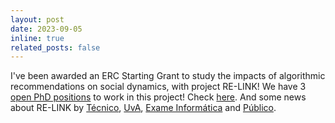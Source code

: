 ```yaml
---
layout: post
date: 2023-09-05
inline: true
related_posts: false
---
```


I've been awarded an ERC Starting Grant to study the impacts of algorithmic recommendations on social dynamics, with project RE-LINK! We have 3 [open PhD positions](/positions) to work in this project! Check [here](https://erc.europa.eu/news-events/news/erc-2023-starting-grants-results). And some news about RE-LINK by [Técnico](https://tecnico.ulisboa.pt/en/news/project-developed-by-tecnico-alumnus-receives-european-funding-of-1-5-million-euros/), [UvA](https://www.uva.nl/shared-content/uva/en/news/news/2023/09/erc-starting-grant-for-eight-uva-and-amsterdam-umc-researchers.html), [Exame Informática](https://visao.pt/exameinformatica/noticias-ei/ciencia-ei/2023-09-25-investigador-portugues-estudar-algoritmos-das-redes-socias/) and [Público](https://www.publico.pt/2023/09/05/ciencia/noticia/ha-nove-milhoes-euros-caminho-ciencia-portuguesa-2062207). 
